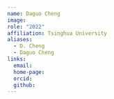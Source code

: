 ```yaml
---
name: Daguo Cheng
image: 
role: "2022"
affiliation: Tsinghua University
aliases:
  - D. Cheng
  - Daguo Cheng
links:
  email: 
  home-page: 
  orcid: 
  github: 
---
```


